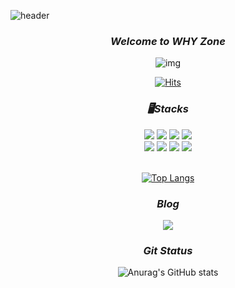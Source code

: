 
![header](https://capsule-render.vercel.app/api?type=waving&color=E6E0F8&height=200&section=header&text=WON%20HYE%20YEON&fontSize=80)

<div align="center">
  
### *Welcome to WHY Zone*
  
![img](https://user-images.githubusercontent.com/106663427/236823632-f90d043d-671b-4812-bdf6-236130a26e14.gif)


  
[![Hits](https://hits.seeyoufarm.com/api/count/incr/badge.svg?url=https%3A%2F%2Fgithub.com%2FWANTWON&count_bg=%23EBABFF&title_bg=%23000000&icon=bilibili.svg&icon_color=%23E7E7E7&title=hits&edge_flat=false)]([https://hits.seeyoufarm.com](https://github.com/WANTWON))
  
  
### *🖥️Stacks*
<img src="https://img.shields.io/badge/C++-00599C?style=flat-square&logo=cplusplus&logoColor=white"/> 
<img src="https://img.shields.io/badge/C-A8B9CC?style=flat-square&logo=c&logoColor=white"/> 
<img src="https://img.shields.io/badge/C Sharp-5BA37F?style=flat-square&logo=c sharp&logoColor=white"/>
<img src="https://img.shields.io/badge/Unity-000000?style=flat-square&logo=Unity&logoColor=white"/>
<br>
<img src="https://img.shields.io/badge/VisualStudio-5C2D91?style=flat-square&logo=visualstudio&logoColor=white"/> 
<img src="https://img.shields.io/badge/DirectX-1177AA?style=flat-square&logo=&logoColor=white"/> 
<img src="https://img.shields.io/badge/WIN_API-0078D6?style=flat-square&logo=windows&logoColor=white"/> 
<img src="https://img.shields.io/badge/MFC-8D6748?style=flat-square&logo=&logoColor=white"/>
<br><br>


 
  [![Top Langs](https://github-readme-stats.vercel.app/api/top-langs/?username=WANTWON&layout=compact)](https://github.com/anuraghazra/github-readme-stats)

### *Blog*
  <img src="https://img.shields.io/badge/Notion-8B89CC?style=flat-square&logo=notion&logoColor=white"/>
  
  
### *Git Status*
![Anurag's GitHub stats](https://github-readme-stats.vercel.app/api?username=WANTWON&show_icons=true&theme=dracula) 

  </div>
